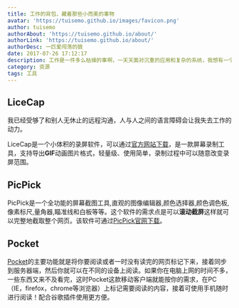 ```yaml
---
title: 工作的背包，藏着那些小而美的事物
avatar: 'https://tuisemo.github.io/images/favicon.png'
author: tuisemo
authorAbout: 'https://tuisemo.github.io/about/'
authorLink: 'https://tuisemo.github.io/about/'
authorDesc: 一匹爱闯荡的狼
date: 2017-07-26 17:12:17
description: 工作是一件多么枯燥的事啊，一天天面对沉重的应用和复杂的系统，我想有一个万能的背包，随便拿出一个小东西都足够让我体验工作的美好
category: 资源
tags: 工具
---
```



## LiceCap

我已经受够了和别人无休止的远程沟通，人与人之间的语言障碍会让我失去工作的动力。

LiceCap是一个小体积的录屏软件，可以通过[官方网站下载](https://www.cockos.com/licecap/)，是一款屏幕录制工具，支持导出**GIF**动画图片格式，轻量级、使用简单，录制过程中可以随意改变录屏范围。

## PicPick

PicPick是一个全功能的屏幕截图工具,直观的图像编辑器,颜色选择器,颜色调色板,像素标尺,量角器,瞄准线和白板等等。这个软件的需求点是可以**滚动截屏**这样就可以完整地截取整个网页。该软件可通过[PicPick官网下载](http://ngwin.com/picpick)。

## Pocket 

[Pocket](https://getpocket.com/)的主要功能就是将你要阅读或者一时没有读完的网页标记下来，接着同步到服务器端，然后你就可以在不同的设备上阅读。如果你在电脑上网的时间不多，一些东西又来不及看完，这时Pocket这款移动客户端就能按你的需求，在PC（IE，firefox，chrome等浏览器）上标记需要阅读的内容，接着可使用手机随时进行阅读！配合谷歌插件使用更方便。